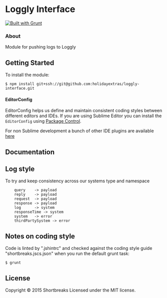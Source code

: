 # Loggly Interface

[![Built with Grunt](https://cdn.gruntjs.com/builtwith.png)](http://gruntjs.com/)

### About

Module for pushing logs to Loggly

## Getting Started

To install the module:
```
$ npm install git+ssh://git@github.com:holidayextras/loggly-interface.git
```

#### EditorConfig

EditorConfig helps us define and maintain consistent coding styles between different editors and IDEs.  If you are using Sublime Editor you can install the `EditorConfig` using [Package Control](https://sublime.wbond.net).

For non Sublime development a bunch of other IDE plugins are available [here](http://editorconfig.org/#download)

## Documentation

## Log style
To try and keep consistency across our systems
type and namespace

		query    -> payload
		reply    -> payload
		request  -> payload
		response -> payload
		log      -> system
		responseTime -> system
		system   -> error
		thirdPartySystem -> error

## Notes on coding style

Code is linted by ".jshintrc" and checked against the coding style guide "shortbreaks.jscs.json" when you run the default grunt task:
```
$ grunt
```

## License
Copyright © 2015 Shortbreaks
Licensed under the MIT license.
